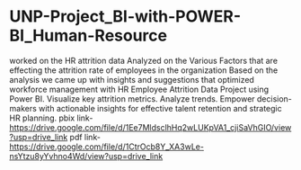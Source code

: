 # UNP-Project_BI-with-POWER-BI_Human-Resource
worked on the HR attrition data 
Analyzed on the Various Factors that are effecting the attrition rate of employees in the organization
Based on  the analysis we came up with insights and suggestions that optimized workforce management with HR Employee Attrition Data Project using Power BI.
 Visualize key attrition metrics.
 Analyze trends. 
Empower decision-makers with actionable insights for effective talent retention and strategic HR planning.
pbix link-https://drive.google.com/file/d/1Ee7MldsclhHq2wLUKpVA1_cjiSaVhGIO/view?usp=drive_link
pdf link-https://drive.google.com/file/d/1CtrOcb8Y_XA3wLe-nsYtzu8yYvhno4Wd/view?usp=drive_link
